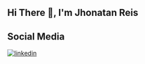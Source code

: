 <h2>Hi There 👋, I'm Jhonatan Reis </h2>
<p></p>
<h2>Social Media</h2>
<p><a target="_blank" href="https://www.linkedin.com/in/www.linkedin.com/in/jhonatanreis" style="display: inline-block;"><img src="https://img.shields.io/badge/linkedin-logo?style=for-the-badge&logo=linkedin&logoColor=white&color=%230a77b6" alt="linkedin" /></a></p>
